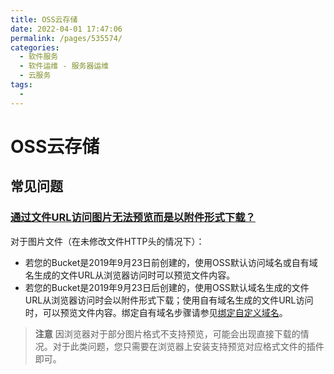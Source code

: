 ```yaml
---
title: OSS云存储
date: 2022-04-01 17:47:06
permalink: /pages/535574/
categories: 
  - 软件服务
  - 软件运维 - 服务器运维
  - 云服务
tags: 
  - 
---
```

# OSS云存储



## 常见问题

### [通过文件URL访问图片无法预览而是以附件形式下载？](https://help.aliyun.com/document_detail/142631.html)

对于图片文件（在未修改文件HTTP头的情况下）： 

- 若您的Bucket是2019年9月23日前创建的，使用OSS默认访问域名或自有域名生成的文件URL从浏览器访问时可以预览文件内容。
- 若您的Bucket是2019年9月23日后创建的，使用OSS默认域名生成的文件URL从浏览器访问时会以附件形式下载；使用自有域名生成的文件URL访问时，可以预览文件内容。绑定自有域名步骤请参见[绑定自定义域名](https://help.aliyun.com/document_detail/31902.htm#concept-ozw-m2r-5fb)。

> **注意** 因浏览器对于部分图片格式不支持预览，可能会出现直接下载的情况。对于此类问题，您只需要在浏览器上安装支持预览对应格式文件的插件即可。